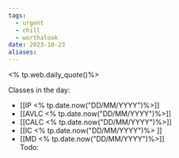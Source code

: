 ```yaml
---
tags:
  - urgent
  - chill
  - worthalook
date: 2023-10-23
aliases:
---
```

<% tp.web.daily_quote()%>

Classes in the day:
- [[IP <% tp.date.now("DD/MM/YYYY")%>]]
- [[AVLC <% tp.date.now("DD/MM/YYYY")%>]]
- [[CALC <% tp.date.now("DD/MM/YYYY")%>]]
- [[IC <% tp.date.now("DD/MM/YYYY")%> ]] 
- [[MD <% tp.date.now("DD/MM/YYYY")%>]]   
Todo: